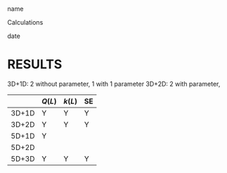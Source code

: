 <link href="../whirlwind.css" rel="stylesheet">

<whirlheader>
<p>name</p>
<p>Calculations</p>
<p>date</p>
</whirlheader>

# RESULTS 


3D+1D: 2 without parameter, 1 with 1 parameter
3D+2D: 2 with parameter, 

|              | $Q(L)$ | $k(L)$ | SE |
|--------------|--------|--------|----------------------|
| 3D+1D       |   Y    |   Y    |       Y            |
| 3D+2D       |   Y    |   Y    |       Y            |
| 5D+1D       |   Y    |        |                      |
| 5D+2D       |        |        |                      |
| 5D+3D       |   Y    |   Y    |       Y            |
